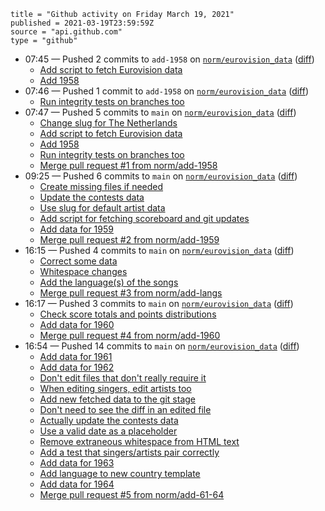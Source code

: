 ```
title = "Github activity on Friday March 19, 2021"
published = 2021-03-19T23:59:59Z
source = "api.github.com"
type = "github"
```

* 07:45 — Pushed 2 commits to `add-1958` on [`norm/eurovision_data`](https://github.com/norm/eurovision_data) ([diff](https://github.com/norm/eurovision_data/compare/5d65abb8ff6b6b50d17e45dad1d0ff57daad1e72..f72ef73eb0903ae9f7f57d50e84ed38bb2dbed64))
  * [Add script to fetch Eurovision data](https://github.com/norm/eurovision_data/commit/5a8707651e621fa6de88b6f4c0dfacc99e5841e5)
  * [Add 1958](https://github.com/norm/eurovision_data/commit/f72ef73eb0903ae9f7f57d50e84ed38bb2dbed64)
* 07:46 — Pushed 1 commit to `add-1958` on [`norm/eurovision_data`](https://github.com/norm/eurovision_data) ([diff](https://github.com/norm/eurovision_data/compare/f72ef73eb0903ae9f7f57d50e84ed38bb2dbed64..eeb1307c14dd6452b0d9c7ebde75e35b419aa563))
  * [Run integrity tests on branches too](https://github.com/norm/eurovision_data/commit/eeb1307c14dd6452b0d9c7ebde75e35b419aa563)
* 07:47 — Pushed 5 commits to `main` on [`norm/eurovision_data`](https://github.com/norm/eurovision_data) ([diff](https://github.com/norm/eurovision_data/compare/a6a0e4b44cbfc7b11f63172025e6f6c86adcee0d..0ab165bcd6eca005cca3efd1fb07f4f850fb7e99))
  * [Change slug for The Netherlands](https://github.com/norm/eurovision_data/commit/424a2f25bd2a288b26ddb28a29a7b520a066ffd4)
  * [Add script to fetch Eurovision data](https://github.com/norm/eurovision_data/commit/5a8707651e621fa6de88b6f4c0dfacc99e5841e5)
  * [Add 1958](https://github.com/norm/eurovision_data/commit/f72ef73eb0903ae9f7f57d50e84ed38bb2dbed64)
  * [Run integrity tests on branches too](https://github.com/norm/eurovision_data/commit/eeb1307c14dd6452b0d9c7ebde75e35b419aa563)
  * [Merge pull request #1 from norm/add-1958](https://github.com/norm/eurovision_data/commit/0ab165bcd6eca005cca3efd1fb07f4f850fb7e99)
* 09:25 — Pushed 6 commits to `main` on [`norm/eurovision_data`](https://github.com/norm/eurovision_data) ([diff](https://github.com/norm/eurovision_data/compare/0ab165bcd6eca005cca3efd1fb07f4f850fb7e99..cf92d25a48f6f099c4301a5a99bb316c9a93dad0))
  * [Create missing files if needed](https://github.com/norm/eurovision_data/commit/ccba8af244e829c222732899c828c86e06308b15)
  * [Update the contests data](https://github.com/norm/eurovision_data/commit/44cbb3a7f94239c94926790f3e161684bbb95602)
  * [Use slug for default artist data](https://github.com/norm/eurovision_data/commit/00dc10a5dcaf87262c152a2d59f9af45d0e19582)
  * [Add script for fetching scoreboard and git updates](https://github.com/norm/eurovision_data/commit/6c27a28bd5201dd5a3ef687174f124fdd5a628af)
  * [Add data for 1959](https://github.com/norm/eurovision_data/commit/08a142b8454eda2db3be232897fa3b3be0cff2ee)
  * [Merge pull request #2 from norm/add-1959](https://github.com/norm/eurovision_data/commit/cf92d25a48f6f099c4301a5a99bb316c9a93dad0)
* 16:15 — Pushed 4 commits to `main` on [`norm/eurovision_data`](https://github.com/norm/eurovision_data) ([diff](https://github.com/norm/eurovision_data/compare/cf92d25a48f6f099c4301a5a99bb316c9a93dad0..3244656f6d852d20a6efa5f66a181f3c6554130f))
  * [Correct some data](https://github.com/norm/eurovision_data/commit/66f69483c43a00d2798d6af1fd3f30f967f57903)
  * [Whitespace changes](https://github.com/norm/eurovision_data/commit/3ce71325ea23617d901e63cc9cecb95ac15b3e73)
  * [Add the language(s) of the songs](https://github.com/norm/eurovision_data/commit/59d71aa32205ced6526b7ac90b2cf2fed295ed00)
  * [Merge pull request #3 from norm/add-langs](https://github.com/norm/eurovision_data/commit/3244656f6d852d20a6efa5f66a181f3c6554130f)
* 16:17 — Pushed 3 commits to `main` on [`norm/eurovision_data`](https://github.com/norm/eurovision_data) ([diff](https://github.com/norm/eurovision_data/compare/3244656f6d852d20a6efa5f66a181f3c6554130f..0335880687bf695b9dacb2c6d6ece34d538f854f))
  * [Check score totals and points distributions](https://github.com/norm/eurovision_data/commit/e766df39757f87f807bc2dd11d0bfbc7d63e205f)
  * [Add data for 1960](https://github.com/norm/eurovision_data/commit/8c73284a149f031164318e2cfb1b458bdcc392ae)
  * [Merge pull request #4 from norm/add-1960](https://github.com/norm/eurovision_data/commit/0335880687bf695b9dacb2c6d6ece34d538f854f)
* 16:54 — Pushed 14 commits to `main` on [`norm/eurovision_data`](https://github.com/norm/eurovision_data) ([diff](https://github.com/norm/eurovision_data/compare/0335880687bf695b9dacb2c6d6ece34d538f854f..32dfc2cff3fce30f25477a732df05536ba7be7dd))
  * [Add data for 1961](https://github.com/norm/eurovision_data/commit/2248823c1d0c41457b976ddb1e1361e49c2f4ee9)
  * [Add data for 1962](https://github.com/norm/eurovision_data/commit/20bc26789e4ead515836ad4d3a847d87832d1691)
  * [Don't edit files that don't really require it](https://github.com/norm/eurovision_data/commit/9bbd9f0aa00968183ba08a1e199c141e086a781f)
  * [When editing singers, edit artists too](https://github.com/norm/eurovision_data/commit/bac6a54160ac4df96be2519eaef619cb4bbd73aa)
  * [Add new fetched data to the git stage](https://github.com/norm/eurovision_data/commit/b1ce2f9959aea7ed75d9747d17c697dc75c029b9)
  * [Don't need to see the diff in an edited file](https://github.com/norm/eurovision_data/commit/1c30803b60ba4832af07523cbef8f7d3212a353b)
  * [Actually update the contests data](https://github.com/norm/eurovision_data/commit/31908e51ba2f16d3c3391fdc95db73a6da89a720)
  * [Use a valid date as a placeholder](https://github.com/norm/eurovision_data/commit/bf3ca7bdaed4285605cad4818cff8b4e42af18ee)
  * [Remove extraneous whitespace from HTML text](https://github.com/norm/eurovision_data/commit/1dfe6a6246e45d121d3e7a2e29f918b17671f6c6)
  * [Add a test that singers/artists pair correctly](https://github.com/norm/eurovision_data/commit/f19d5b91261a307b46f4f7e03607b3e40417ce49)
  * [Add data for 1963](https://github.com/norm/eurovision_data/commit/c9c48ad9351f3d442baa6beb2fe563dc4398bd6e)
  * [Add language to new country template](https://github.com/norm/eurovision_data/commit/3108d7cee021f8176b0ddb969cb83d7876415557)
  * [Add data for 1964](https://github.com/norm/eurovision_data/commit/c01f0617f484c31ee3245c2b508e6ae8f8e47cfd)
  * [Merge pull request #5 from norm/add-61-64](https://github.com/norm/eurovision_data/commit/32dfc2cff3fce30f25477a732df05536ba7be7dd)
